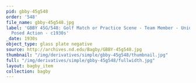 ```yaml
---
pid: gbby-45g548
order: '548'
file_name: gbby-45g548.jpg
label: 'GBBY 45G/548: Golf Match or Practice Scene - Team Member - Unidentified -
  Posed Action - c1930s'
_date: 1930s
object_type: glass plate negative
source: http://archives.nd.edu/Bagby/GBBY-45g548.jpg
thumbnail: "/img/derivatives/simple/gbby-45g548/thumbnail.jpg"
full: "/img/derivatives/simple/gbby-45g548/fullwidth.jpg"
layout: bagby_item
collection: bagby
---
```


